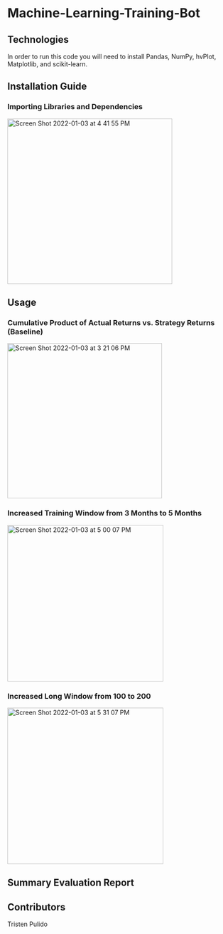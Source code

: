 # Machine-Learning-Training-Bot

## Technologies
In order to run this code you will need to install Pandas, NumPy, hvPlot, Matplotlib, and scikit-learn.

## Installation Guide
### Importing Libraries and Dependencies
<img width="371" alt="Screen Shot 2022-01-03 at 4 41 55 PM" src="https://user-images.githubusercontent.com/89439442/147995110-082efca8-9f05-42eb-9a36-ef54eaa23ad1.png">

## Usage
### Cumulative Product of Actual Returns vs. Strategy Returns (Baseline)
<img width="348" alt="Screen Shot 2022-01-03 at 3 21 06 PM" src="https://user-images.githubusercontent.com/89439442/147990772-0e614736-9318-4acc-852e-4e59423416ad.png">

### Increased Training Window from 3 Months to 5 Months
<img width="351" alt="Screen Shot 2022-01-03 at 5 00 07 PM" src="https://user-images.githubusercontent.com/89439442/147996101-6bf6c658-4f47-4495-9062-dc9fc62bc49b.png">

### Increased Long Window from 100 to 200
<img width="351" alt="Screen Shot 2022-01-03 at 5 31 07 PM" src="https://user-images.githubusercontent.com/89439442/147997915-e35751b4-5a8c-4e33-b71e-90b6a9b25cc7.png">

## Summary Evaluation Report

## Contributors
Tristen Pulido
